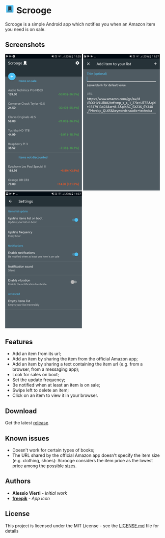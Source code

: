 # [<img src="/demo/icon.png" width=30>](https://github.com/alessiovierti/amazon-deals-notifier) Scrooge

Scrooge is a simple Android app which notifies you when an Amazon item you need is on sale.

## Screenshots

[<img src="/demo/home.png" alt="Home page" width=250>](/demo/home.png)
[<img src="/demo/add_item.png" alt="Add an item page" width="250" />](/demo/add_item.png)
[<img src="/demo/settings.png" alt="Settings" width="250" />](/demo/settings.png)

## Features

- Add an item from its url;
- Add an item by sharing the item from the official Amazon app;
- Add an item by sharing a text containing the item url (e.g. from a browser, from a messaging app);
- Look for sales on boot;
- Set the update frequency;
- Be notified when at least an item is on sale;
- Swipe left to delete an item;
- Click on an item to view it in your browser.

## Download

Get the latest [release](https://github.com/alessiovierti/amazon-deals-notifier/releases).

## Known issues

- Doesn't work for certain types of books;
- The URL shared by the official Amazon app doesn't specify the item size (e.g. clothing, shoes): Scrooge considers the item price as the lowest price among the possible sizes.

## Authors

* **Alessio Vierti** - *Initial work*
* **[freepik](https://www.flaticon.com/authors/freepik)** - *App icon*

## License

This project is licensed under the MIT License - see the [LICENSE.md](LICENSE.md) file for details
